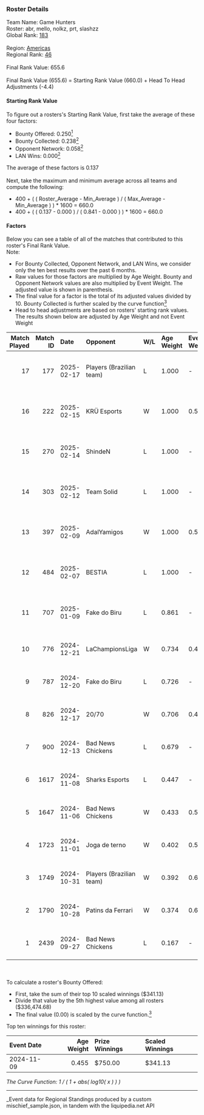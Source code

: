 ### Roster Details<br />
Team Name: Game Hunters<br />
Roster: abr, mello, nolkz, prt, slashzz<br />
Global Rank: [183](../../standings_global_2025_03_01.md)<br />
<br />
Region: [Americas]( ../../standings_americas_2025_03_01.md)<br />
Regional Rank: [46]( ../../standings_americas_2025_03_01.md)<br />
<br />
Final Rank Value:  655.6<br />
<br />
Final Rank Value (655.6) = Starting Rank Value (660.0) + Head To Head Adjustments (-4.4)<br />

#### Starting Rank Value<br />
To figure out a rosters's Starting Rank Value, first take the average of these four factors:<br />
- Bounty Offered: 0.250[<sup>1</sup>](#table2)
- Bounty Collected: 0.238[<sup>2</sup>](#table1)
- Opponent Network: 0.058[<sup>2</sup>](#table1)
- LAN Wins: 0.000[<sup>2</sup>](#table1)

The average of these factors is 0.137<br />
<br />
Next, take the maximum and minimum average across all teams and compute the following:<br />
- 400 + ( ( Roster_Average - Min_Average ) / ( Max_Average - Min_Average ) ) * 1600 = 660.0
- 400 + ( ( 0.137 - 0.000 ) / ( 0.841 - 0.000 ) ) * 1600 = 660.0


#### Factors<br />
Below you can see a table of all of the matches that contributed to this roster's Final Rank Value.<br />
Note:<br />

- For Bounty Collected, Opponent Network, and LAN Wins, we consider only the ten best results over the past 6 months.
- Raw values for those factors are multiplied by Age Weight. Bounty and Opponent Network values are also multiplied by Event Weight. The adjusted value is shown in parenthesis.
- The final value for a factor is the total of its adjusted values divided by 10. Bounty Collected is further scaled by the curve function[<sup>3</sup>](#curveFunction)
- Head to head adjustments are based on rosters' starting rank values. The results shown below are adjusted by Age Weight and not Event Weight
<span id="table1"></span><br />


| Match Played | Match ID | Date       | Opponent                 | W/L | Age Weight | Event Weight | Bounty Collected | Opponent Network | LAN Wins  | H2H Adj. | Roster                           |
| -: | -: | :- | :- | :- | :- | :- | :- | :- | :- | -: | :- |
|           17 |      177 | 2025-02-17 | Players (Brazilian team) | L   | 1.000      | -            | -                | -                | -         |   -11.93 | abr, mello, nolkz, prt, slashzz  |
|           16 |      222 | 2025-02-15 | KRÜ Esports              | W   | 1.000      | 0.598        | 0.001 (0.001)    | 0.169 (0.101)    | 0 (0.000) |    15.53 | abr, mello, nolkz, prt, slashzz  |
|           15 |      270 | 2025-02-14 | ShindeN                  | L   | 1.000      | -            | -                | -                | -         |   -13.81 | abr, mello, nolkz, prt, slashzz  |
|           14 |      303 | 2025-02-12 | Team Solid               | L   | 1.000      | -            | -                | -                | -         |    -7.05 | abr, mello, nolkz, prt, slashzz  |
|           13 |      397 | 2025-02-09 | AdalYamigos              | W   | 1.000      | 0.598        | 0.003 (0.002)    | 0.226 (0.135)    | 0 (0.000) |    21.43 | abr, mello, nolkz, prt, slashzz  |
|           12 |      484 | 2025-02-07 | BESTIA                   | L   | 1.000      | -            | -                | -                | -         |    -3.89 | abr, mello, nolkz, prt, slashzz  |
|           11 |      707 | 2025-01-09 | Fake do Biru             | L   | 0.861      | -            | -                | -                | -         |   -15.82 | abr, mello, nolkz, pedrinzy, prt |
|           10 |      776 | 2024-12-21 | LaChampionsLiga          | W   | 0.734      | 0.491        | 0.003 (0.001)    | 0.199 (0.072)    | 0 (0.000) |    10.22 | abr, Lich, mello, pedrinzy, prt  |
|            9 |      787 | 2024-12-20 | Fake do Biru             | L   | 0.726      | -            | -                | -                | -         |   -14.01 | abr, Lich, mello, pedrinzy, prt  |
|            8 |      826 | 2024-12-17 | 20/70                    | W   | 0.706      | 0.493        | 0.001 (0.000)    | 0.139 (0.048)    | 0 (0.000) |     9.36 | abr, Lich, mello, pedrinzy, prt  |
|            7 |      900 | 2024-12-13 | Bad News Chickens        | L   | 0.679      | -            | -                | -                | -         |   -11.60 | abr, Lich, mello, pedrinzy, prt  |
|            6 |     1617 | 2024-11-08 | Sharks Esports           | L   | 0.447      | -            | -                | -                | -         |    -1.29 | abr, Lich, mello, pedrinzy, prt  |
|            5 |     1647 | 2024-11-06 | Bad News Chickens        | W   | 0.433      | 0.593        | 0.002 (0.000)    | 0.141 (0.036)    | 0 (0.000) |     6.52 | abr, Lich, mello, pedrinzy, prt  |
|            4 |     1723 | 2024-11-01 | Joga de terno            | W   | 0.402      | 0.599        | 0.000 (0.000)    | 0.111 (0.027)    | 0 (0.000) |     3.59 | abr, Lich, mello, pedrinzy, prt  |
|            3 |     1749 | 2024-10-31 | Players (Brazilian team) | W   | 0.392      | 0.600        | 0.008 (0.002)    | 0.566 (0.133)    | 0 (0.000) |     7.72 | abr, Lich, mello, pedrinzy, prt  |
|            2 |     1790 | 2024-10-28 | Patins da Ferrari        | W   | 0.374      | 0.604        | 0.000 (0.000)    | 0.115 (0.026)    | 0 (0.000) |     3.34 | abr, Lich, mello, pedrinzy, prt  |
|            1 |     2439 | 2024-09-27 | Bad News Chickens        | L   | 0.167      | -            | -                | -                | -         |    -2.67 | abr, Lich, mello, pedrinzy, prt  |

<br />
<span id="table2"></span><br />
To calculate a roster's Bounty Offered:<br />

- First, take the sum of their top 10 scaled winnings ($341.13)
- Divide that value by the 5th highest value among all rosters ($336,474.68)
- The final value (0.00) is scaled by the curve function.[<sup>3</sup>](#curveFunction)

Top ten winnings for this roster:<br />

| Event Date | Age Weight | Prize Winnings | Scaled Winnings |
| :- | -: | :- | :- |
| 2024-11-09 |      0.455 | $750.00        | $341.13         |


<span id="curveFunction"></span>_The Curve Function: 1 / ( 1 + abs( log10( x ) ) )_<br />

---
_Event data for Regional Standings produced by a custom mischief_sample.json, in tandem with the liquipedia.net API<br />
